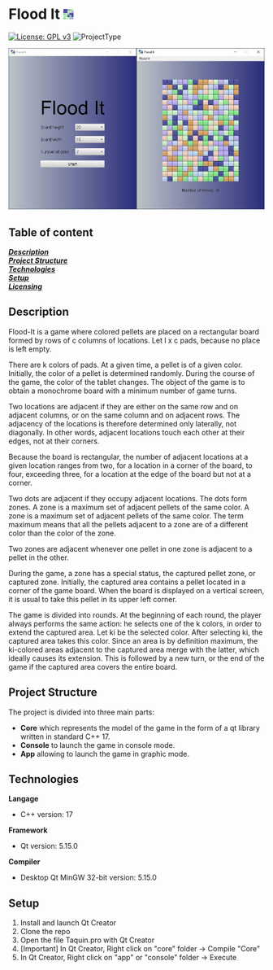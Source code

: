 # Flood It <img src="./app/resources/img/logo.jpg" width="20" height="20">

[![License: GPL v3](https://img.shields.io/badge/License-GPLv3-blue.svg)](https://www.gnu.org/licenses/gpl-3.0)
![ProjectType](https://img.shields.io/badge/ProjectType-School-blue)

<img src="./app/resources/img/synopsis.jpg">

## Table of content

***[Description](#description)***  
***[Project Structure](#project-structure)***  
***[Technologies](#technologies)***  
***[Setup](#setup)***  
***[Licensing](#licensing)***  

## Description

Flood-It is a game where colored pellets are placed on a rectangular board formed by rows of c columns of locations. Let l x c pads, because no place is left empty.  

There are k colors of pads. At a given time, a pellet is of a given color. Initially, the color of a pellet is determined randomly. During the course of the game, the color of the tablet changes. The object of the game is to obtain a monochrome board with a minimum number of game turns.  

Two locations are adjacent if they are either on the same row and on adjacent columns, or on the same column and on adjacent rows. The adjacency of the locations is therefore determined only laterally, not diagonally. In other words, adjacent locations touch each other at their edges, not at their corners.  

Because the board is rectangular, the number of adjacent locations at a given location ranges from two, for a location in a corner of the board, to four, exceeding three, for a location at the edge of the board but not at a corner.  
 
Two dots are adjacent if they occupy adjacent locations. The dots form zones. A zone is a maximum set of adjacent pellets of the same color. A zone is a maximum set of adjacent pellets of the same color. The term maximum means that all the pellets adjacent to a zone are of a different color than the color of the zone.  
 
Two zones are adjacent whenever one pellet in
one zone is adjacent to a pellet in the other. 

During the game, a zone has a special status, the captured pellet zone, or captured zone. Initially, the captured area contains a pellet located in a corner of the game board. When the board is displayed on a vertical screen, it is usual to take this pellet in its upper left corner. 

The game is divided into rounds. At the beginning of each round, the player always performs the same action: he selects one of the k colors, in order to extend the captured area. Let ki be the selected color. After selecting ki, the captured area takes this color. Since an area is by definition maximum, the ki-colored areas adjacent to the captured area merge with the latter, which ideally causes its extension.  This is followed by a new turn, or the end of the game if the captured area covers the entire board.

## Project Structure  

The project is divided into three main parts:
- **Core** which represents the model of the game in the form of a qt library written in standard C++ 17.
- **Console** to launch the game in console mode.
- **App** allowing to launch the game in graphic mode.

## Technologies

**Langage**

- C++ version: 17

**Framework**

- Qt version: 5.15.0  

**Compiler**

- Desktop Qt MinGW 32-bit version: 5.15.0

## Setup

1. Install and launch Qt Creator
2. Clone the repo
3. Open the file Taquin.pro with Qt Creator
4. [Important] In Qt Creator, Right click on "core" folder -> Compile "Core"
5. In Qt Creator, Right click on "app" or "console" folder -> Execute
